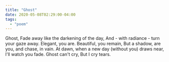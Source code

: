 ```yaml
---
title: "Ghost"
date: 2020-05-08T02:29:00-04:00
tags:
  - "poem"
---
```


Ghost,
Fade away like the darkening of the day,
And - with radiance - turn your gaze away.
Elegant, you are. Beautiful, you remain,
But a shadow, are you, and chase, in vain.
At dawn, when a new day (without you) draws near,
I'll watch you fade. Ghost can't cry,
But I cry tears.
